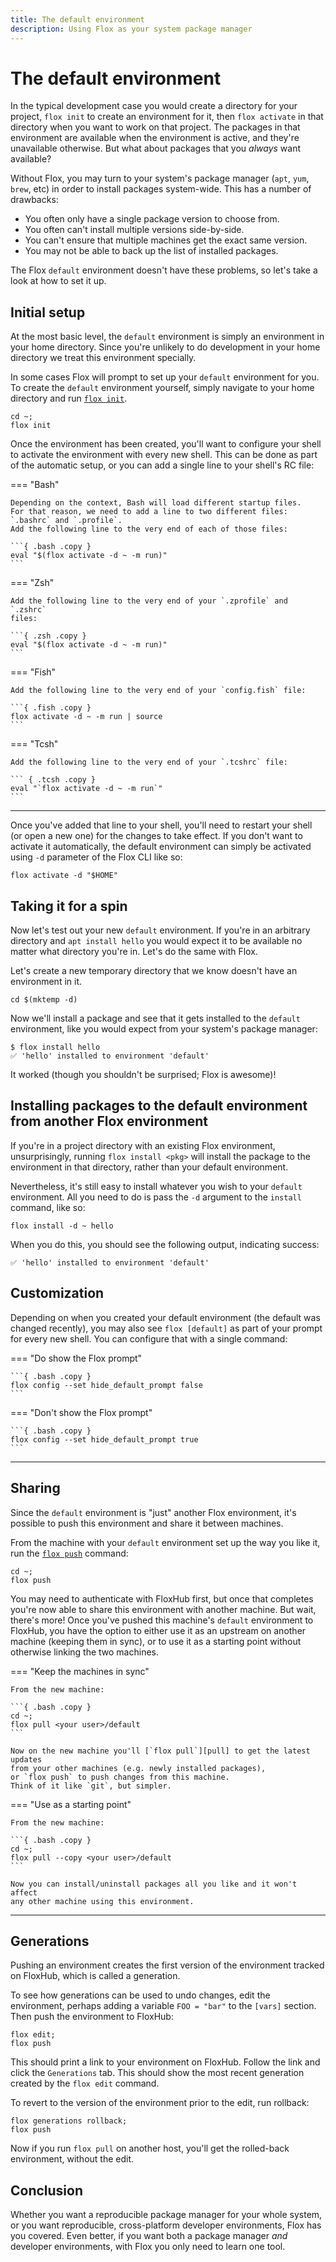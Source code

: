 ```yaml
---
title: The default environment
description: Using Flox as your system package manager
---
```


# The default environment

In the typical development case you would create a directory for your project,
`flox init` to create an environment for it,
then `flox activate` in that directory when you want to work on that project.
The packages in that environment are available when the environment is active,
and they're unavailable otherwise.
But what about packages that you _always_ want available?

Without Flox, you may turn to your system's package manager
(`apt`, `yum`, `brew`, etc)
in order to install packages system-wide.
This has a number of drawbacks:

- You often only have a single package version to choose from.
- You often can't install multiple versions side-by-side.
- You can't ensure that multiple machines get the exact same version.
- You may not be able to back up the list of installed packages.

The Flox `default` environment doesn't have these problems,
so let's take a look at how to set it up.

## Initial setup

At the most basic level,
the `default` environment is simply an environment in your home directory.
Since you're unlikely to do development in your home directory we treat this
environment specially.

In some cases Flox will prompt to set up your `default` environment for you.
To create the `default` environment yourself,
simply navigate to your home directory and run [`flox init`][init].

```{ .bash .copy }
cd ~;
flox init
```

Once the environment has been created,
you'll want to configure your shell to activate the environment with every new
shell.
This can be done as part of the automatic setup,
or you can add a single line to your shell's RC file:

=== "Bash"

    Depending on the context, Bash will load different startup files.
    For that reason, we need to add a line to two different files:
    `.bashrc` and `.profile`.
    Add the following line to the very end of each of those files:

    ```{ .bash .copy }
    eval "$(flox activate -d ~ -m run)"
    ```

=== "Zsh"

    Add the following line to the very end of your `.zprofile` and `.zshrc`
    files:

    ```{ .zsh .copy }
    eval "$(flox activate -d ~ -m run)"
    ```

=== "Fish"

    Add the following line to the very end of your `config.fish` file:

    ```{ .fish .copy }
    flox activate -d ~ -m run | source
    ```

=== "Tcsh"

    Add the following line to the very end of your `.tcshrc` file:

    ``` { .tcsh .copy }
    eval "`flox activate -d ~ -m run`"
    ```

---

Once you've added that line to your shell,
you'll need to restart your shell (or open a new one) for the changes to
take effect.
If you don't want to activate it automatically, the default
environment can simply be activated using `-d` parameter of the Flox CLI
like so:

```{ .bash .copy }
flox activate -d "$HOME"
```

## Taking it for a spin

Now let's test out your new `default` environment.
If you're in an arbitrary directory and `apt install hello` you would expect
it to be available no matter what directory you're in.
Let's do the same with Flox.

Let's create a new temporary directory that we know doesn't have an environment in it.

```{ .bash .copy }
cd $(mktemp -d)
```

Now we'll install a package and see that it gets installed to the `default`
environment,
like you would expect from your system's package manager:

```console
$ flox install hello
✅ 'hello' installed to environment 'default'
```

It worked (though you shouldn't be surprised; Flox is awesome)!

## Installing packages to the default environment from another Flox environment

If you're in a project directory with an existing Flox environment,
unsurprisingly, running `flox install <pkg>` will install the package
to the environment in that directory, rather than your default environment.

Nevertheless, it's still easy to install whatever you wish to your `default`
environment.
All you need to do is pass the `-d` argument to the `install` command, like so:

```{ .bash .copy }
flox install -d ~ hello
```

When you do this, you should see the following output, indicating success:

```console
✅ 'hello' installed to environment 'default'
```

## Customization

Depending on when you created your default environment
(the default was changed recently),
you may also see `flox [default]` as part of your prompt for every new shell.
You can configure that with a single command:

=== "Do show the Flox prompt"

    ```{ .bash .copy }
    flox config --set hide_default_prompt false
    ```

=== "Don't show the Flox prompt"

    ```{ .bash .copy }
    flox config --set hide_default_prompt true
    ```

---

## Sharing

Since the `default` environment is "just" another Flox environment,
it's possible to push this environment and share it between machines.

From the machine with your `default` environment set up the way you like it,
run the [`flox push`][push] command:

```{ .bash .copy }
cd ~;
flox push
```

You may need to authenticate with FloxHub first,
but once that completes you're now able to share this environment with another
machine.
But wait, there's more!
Once you've pushed this machine's `default` environment to FloxHub,
you have the option to either use it as an upstream on another machine
(keeping them in sync),
or to use it as a starting point without otherwise linking the two machines.

=== "Keep the machines in sync"

    From the new machine:

    ```{ .bash .copy }
    cd ~;
    flox pull <your user>/default
    ```

    Now on the new machine you'll [`flox pull`][pull] to get the latest updates
    from your other machines (e.g. newly installed packages),
    or `flox push` to push changes from this machine.
    Think of it like `git`, but simpler.

=== "Use as a starting point"

    From the new machine:

    ```{ .bash .copy }
    cd ~;
    flox pull --copy <your user>/default
    ```

    Now you can install/uninstall packages all you like and it won't affect
    any other machine using this environment.

---

## Generations

Pushing an environment creates the first version of the environment tracked on
FloxHub, which is called a generation.

To see how generations can be used to undo changes, edit the environment,
perhaps adding a variable `FOO = "bar"` to the `[vars]` section.
Then push the environment to FloxHub:

```{ .sh .copy }
flox edit;
flox push
```

This should print a link to your environment on FloxHub.
Follow the link and click the `Generations` tab.
This should show the most recent generation created by the `flox edit` command.

To revert to the version of the environment prior to the edit, run rollback:

```{ .sh .copy }
flox generations rollback;
flox push
```

Now if you run `flox pull` on another host, you'll get the rolled-back
environment, without the edit.

## Conclusion

Whether you want a reproducible package manager for your whole system,
or you want reproducible, cross-platform developer environments,
Flox has you covered.
Even better, if you want both a package manager _and_ developer environments,
with Flox you only need to learn one tool.

[init]: ../reference/command-reference/flox-init.md
[push]: ../reference/command-reference/flox-push.md
[pull]: ../reference/command-reference/flox-pull.md
